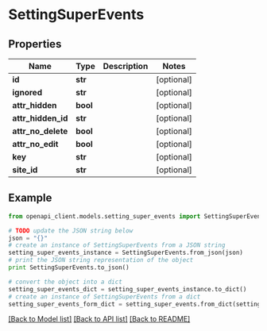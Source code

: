 # SettingSuperEvents


## Properties

Name | Type | Description | Notes
------------ | ------------- | ------------- | -------------
**id** | **str** |  | [optional] 
**ignored** | **str** |  | [optional] 
**attr_hidden** | **bool** |  | [optional] 
**attr_hidden_id** | **str** |  | [optional] 
**attr_no_delete** | **bool** |  | [optional] 
**attr_no_edit** | **bool** |  | [optional] 
**key** | **str** |  | [optional] 
**site_id** | **str** |  | [optional] 

## Example

```python
from openapi_client.models.setting_super_events import SettingSuperEvents

# TODO update the JSON string below
json = "{}"
# create an instance of SettingSuperEvents from a JSON string
setting_super_events_instance = SettingSuperEvents.from_json(json)
# print the JSON string representation of the object
print SettingSuperEvents.to_json()

# convert the object into a dict
setting_super_events_dict = setting_super_events_instance.to_dict()
# create an instance of SettingSuperEvents from a dict
setting_super_events_form_dict = setting_super_events.from_dict(setting_super_events_dict)
```
[[Back to Model list]](../README.md#documentation-for-models) [[Back to API list]](../README.md#documentation-for-api-endpoints) [[Back to README]](../README.md)


